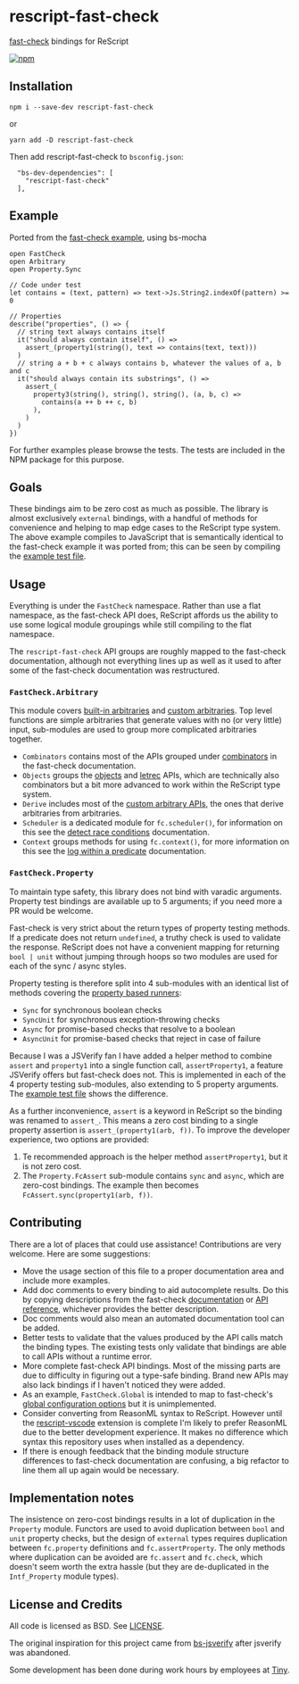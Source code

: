 # rescript-fast-check

[fast-check](https://github.com/dubzzz/fast-check) bindings for ReScript

[![npm](https://img.shields.io/npm/v/rescript-fast-check.svg)](https://npmjs.org/rescript-fast-check)

## Installation

```
npm i --save-dev rescript-fast-check
```
or
```
yarn add -D rescript-fast-check
```

Then add rescript-fast-check to `bsconfig.json`:
```
  "bs-dev-dependencies": [
    "rescript-fast-check"
  ],
```

## Example

Ported from the [fast-check example](https://github.com/dubzzz/fast-check#getting-started), using bs-mocha

```re
open FastCheck
open Arbitrary
open Property.Sync

// Code under test
let contains = (text, pattern) => text->Js.String2.indexOf(pattern) >= 0

// Properties
describe("properties", () => {
  // string text always contains itself
  it("should always contain itself", () =>
    assert_(property1(string(), text => contains(text, text)))
  )
  // string a + b + c always contains b, whatever the values of a, b and c
  it("should always contain its substrings", () =>
    assert_(
      property3(string(), string(), string(), (a, b, c) =>
        contains(a ++ b ++ c, b)
      ),
    )
  )
})
```

For further examples please browse the tests. The tests are included in the NPM package for this purpose.

## Goals

These bindings aim to be zero cost as much as possible. The library is almost exclusively `external` bindings, with a handful of methods for convenience and helping to map edge cases to the ReScript type system. The above example compiles to JavaScript that is semantically identical to the fast-check example it was ported from; this can be seen by compiling the [example test file](test/ExampleTest.re).

## Usage

Everything is under the `FastCheck` namespace. Rather than use a flat namespace, as the fast-check API does, ReScript affords us the ability to use some logical module groupings while still compiling to the flat namespace.

The `rescript-fast-check` API groups are roughly mapped to the fast-check documentation, although not everything lines up as well as it used to after some of the fast-check documentation was restructured.

### `FastCheck.Arbitrary`
This module covers [built-in arbitraries](https://github.com/dubzzz/fast-check/blob/master/documentation/Arbitraries.md) and [custom arbitraries](https://github.com/dubzzz/fast-check/blob/master/documentation/AdvancedArbitraries.md). Top level functions are simple arbitraries that generate values with no (or very little) input, sub-modules are used to group more complicated arbitraries together.

* `Combinators` contains most of the APIs grouped under [combinators](https://github.com/dubzzz/fast-check/blob/master/documentation/Arbitraries.md#combinators) in the fast-check documentation.
* `Objects` groups the [objects](https://github.com/dubzzz/fast-check/blob/master/documentation/Arbitraries.md#object) and [letrec](https://github.com/dubzzz/fast-check/blob/master/documentation/Arbitraries.md#recursive-structures) APIs, which are technically also combinators but a bit more advanced to work within the ReScript type system.
* `Derive` includes most of the [custom arbitrary APIs](https://github.com/dubzzz/fast-check/blob/master/documentation/AdvancedArbitraries.md#derive-existing-arbitraries), the ones that derive arbitraries from arbitraries.
* `Scheduler` is a dedicated module for `fc.scheduler()`, for information on this see the [detect race conditions](https://github.com/dubzzz/fast-check/blob/master/documentation/RaceConditions.md) documentation.
* `Context` groups methods for using `fc.context()`, for more information on this see the [log within a predicate](https://github.com/dubzzz/fast-check/blob/master/documentation/Tips.md#log-within-a-predicate) documentation.

### `FastCheck.Property`

To maintain type safety, this library does not bind with varadic arguments. Property test bindings are available up to 5 arguments; if you need more a PR would be welcome.

Fast-check is very strict about the return types of property testing methods. If a predicate does not return `undefined`, a truthy check is used to validate the response. ReScript does not have a convenient mapping for returning `bool | unit` without jumping through hoops so two modules are used for each of the sync / async styles.

Property testing is therefore split into 4 sub-modules with an identical list of methods covering the [property based runners](https://github.com/dubzzz/fast-check/blob/master/documentation/Runners.md):
* `Sync` for synchronous boolean checks
* `SyncUnit` for synchronous exception-throwing checks
* `Async` for promise-based checks that resolve to a boolean
* `AsyncUnit` for promise-based checks that reject in case of failure

Because I was a JSVerify fan I have added a helper method to combine `assert` and `property1` into a single function call, `assertProperty1`, a feature JSVerify offers but fast-check does not. This is implemented in each of the 4 property testing sub-modules, also extending to 5 property arguments. The [example test file](test/ExampleTest.re) shows the difference.

As a further inconvenience, `assert` is a keyword in ReScript so the binding was renamed to `assert_`. This means a zero cost binding to a single property assertion is `assert_(property1(arb, f))`. To improve the developer experience, two options are provided:
1. Te recommended approach is the helper method `assertProperty1`, but it is not zero cost.
2. The `Property.FcAssert` sub-module contains `sync` and `async`, which are zero-cost bindings. The example then becomes `FcAssert.sync(property1(arb, f))`.

## Contributing

There are a lot of places that could use assistance! Contributions are very welcome. Here are some suggestions:

* Move the usage section of this file to a proper documentation area and include more examples.
* Add doc comments to every binding to aid autocomplete results. Do this by copying descriptions from the fast-check [documentation](https://github.com/dubzzz/fast-check/tree/master/documentation) or [API reference](https://dubzzz.github.io/fast-check/), whichever provides the better description.
* Doc comments would also mean an automated documentation tool can be added.
* Better tests to validate that the values produced by the API calls match the binding types. The existing tests only validate that bindings are able to call APIs without a runtime error.
* More complete fast-check API bindings. Most of the missing parts are due to difficulty in figuring out a type-safe binding. Brand new APIs may also lack bindings if I haven't noticed they were added.
* As an example, `FastCheck.Global` is intended to map to fast-check's [global configuration options](https://github.com/dubzzz/fast-check/blob/master/documentation/Runners.md#global-configuration) but it is unimplemented.
* Consider converting from ReasonML syntax to ReScript. However until the [rescript-vscode](https://github.com/rescript-lang/rescript-vscode) extension is complete I'm likely to prefer ReasonML due to the better development experience. It makes no difference which syntax this repository uses when installed as a dependency.
* If there is enough feedback that the binding module structure differences to fast-check documentation are confusing, a big refactor to line them all up again would be necessary.

## Implementation notes

The insistence on zero-cost bindings results in a lot of duplication in the `Property` module. Functors are used to avoid duplication between `bool` and `unit` property checks, but the design of `external` types requires duplication between `fc.property` definitions and `fc.assertProperty`. The only methods where duplication can be avoided are `fc.assert` and `fc.check`, which doesn't seem worth the extra hassle (but they are de-duplicated in the `Intf_Property` module types).

## License and Credits

All code is licensed as BSD. See [LICENSE](LICENSE).

The original inspiration for this project came from [bs-jsverify](https://github.com/Risto-Stevcev/bs-jsverify) after jsverify was abandoned.

Some development has been done during work hours by employees at [Tiny](https://github.com/tinymce/).